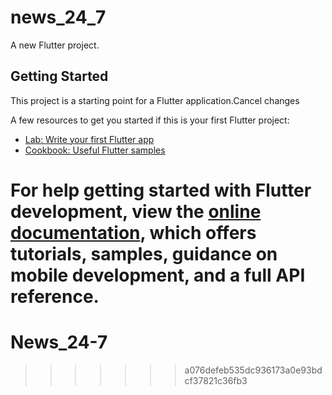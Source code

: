 # news_24_7

A new Flutter project.

## Getting Started

This project is a starting point for a Flutter application.Cancel changes

A few resources to get you started if this is your first Flutter project:

- [Lab: Write your first Flutter app](https://docs.flutter.dev/get-started/codelab)
- [Cookbook: Useful Flutter samples](https://docs.flutter.dev/cookbook)

For help getting started with Flutter development, view the
[online documentation](https://docs.flutter.dev/), which offers tutorials,
samples, guidance on mobile development, and a full API reference.
=======
# News_24-7
>>>>>>> a076defeb535dc936173a0e93bdcf37821c36fb3

